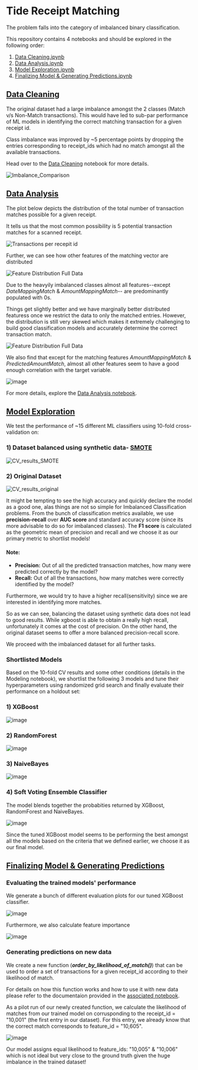 # Tide Receipt Matching

The problem falls into the category of imbalanced binary classification.

This repository contains 4 notebooks and should be explored in the following order:
1) [Data Cleaning.ipynb](https://github.com/Sid-darthvader/Tide_Receipt_Matching/blob/main/Data%20Cleaning.ipynb)
2) [Data Analysis.ipynb](https://github.com/Sid-darthvader/Tide_Receipt_Matching/blob/main/Data%20Analysis.ipynb)
3) [Model Exploration.ipynb](https://github.com/Sid-darthvader/Tide_Receipt_Matching/blob/main/Model%20Exploration.ipynb)
4) [Finalizing Model & Generating Predictions.ipynb](https://github.com/Sid-darthvader/Tide_Receipt_Matching/blob/main/Finalizing%20Model%20%26%20Generating%20Predictions.ipynb)

## [Data Cleaning](https://github.com/Sid-darthvader/Tide_Receipt_Matching/blob/main/Data%20Cleaning.ipynb)
The original dataset had a large imbalance amongst the 2 classes (Match v/s Non-Match transactions). This would have led to sub-par performance of ML models in identifying the correct matching transaction for a given receipt id.

Class imbalance was improved by ~5 percentage points by dropping the entries corresponding to receipt_ids which had no match amongst all the available transactions. 

Head over to the [Data Cleaning](https://github.com/Sid-darthvader/Tide_Receipt_Matching/blob/main/Data%20Cleaning.ipynb) notebook for more details.

![Imbalance_Comparison](./Plots/Imbalance_Comparison.png)

## [Data Analysis](https://github.com/Sid-darthvader/Tide_Receipt_Matching/blob/main/Data%20Analysis.ipynb)
The plot below depicts the distribution of the total number of transaction matches possible for a given receipt.

It tells us that the most common possibility is 5 potential transaction matches for a scanned receipt.

![Transactions per recepit id](./Plots/PossibleTransactionsHist.png)

Further, we can see how other features of the matching vector are distributed

![Feature Distribution Full Data](./Plots/Feature_distribution_full_data.png)

Due to the heavyily imbalanced classes almost all features--except *DateMappingMatch* & *AmountMappingMatch*-- are predominantly populated with 0s.

Things get slightly better and we have marginally better distributed featuress once we restrict the data to only the matched entries. However, the distribution is still very skewed which makes it extremely challenging to build good classification models and accurately determine the correct transaction match.

![Feature Distribution Full Data](./Plots/Feature_distribution_only_matches.png)

We also find that except for the matching features *AmountMappingMatch* & *PredictedAmountMatch*, almost all other features seem to have a good enough correlation with the target variable.

![image](https://user-images.githubusercontent.com/31122624/123549847-5c5c2980-d788-11eb-9265-5c14b035fd6b.png)


For more details, explore the [Data Analysis notebook](https://github.com/Sid-darthvader/Tide_Receipt_Matching/blob/main/Data%20Analysis.ipynb).


## [Model Exploration](https://github.com/Sid-darthvader/Tide_Receipt_Matching/blob/main/Model%20Exploration.ipynb)
We test the performance of ~15 different ML classifiers using 10-fold cross-validation on:

### 1) Dataset balanced using synthetic data- [SMOTE](https://arxiv.org/pdf/1106.1813)
![CV_results_SMOTE](./Plots/CV_results_SMOTE.png)


### 2) Original Dataset
![CV_results_original](./Plots/CV_results_original.png)

It might be tempting to see the high accuracy and quickly declare the model as a good one, alas things are not so simple for Imbalanced Classification problems. From the bunch of classification metrics available, we use **precision-recall** over **AUC score** and standard accuracy score (since its more advisable to do so for imbalanced classes). The **F1 score** is calculated as the geometric mean of precision and recall and we choose it as our primary metric to shortlist models!

#### Note: 
- **Precision:**  Out of all the predicted transaction matches, how many were predicted correctly by the model?
- **Recall:** Out of all the transactions, how many matches were correctly identified by the model?

Furthermore, we would try to have a higher recall(sensitivity) since we are interested in identifying more matches.

So as we can see, balancing the dataset using synthetic data does not lead to good results. While xgboost is able to obtain a really high recall, unfortunately it comes at the cost of precision. 
On the other hand, the original dataset seems to offer a more balanced precision-recall score.

We proceed with the imbalanced dataset for all further tasks.

### Shortlisted Models
Based on the 10-fold CV results and some other conditions (details in the Modeling notebook), we shortlist the following 3 models and tune their hyperparameters using randomized grid search and finally evaluate their performance on a holdout set:

### 1) XGBoost

![image](https://user-images.githubusercontent.com/31122624/123548312-e94fb480-d781-11eb-948e-5c38c16e5241.png)

### 2) RandomForest

![image](https://user-images.githubusercontent.com/31122624/123548336-01273880-d782-11eb-8cc0-8c89298c7945.png)

### 3) NaiveBayes

![image](https://user-images.githubusercontent.com/31122624/123548350-12704500-d782-11eb-93e4-9a4fe86a82e0.png)

### 4) Soft Voting Ensemble Classifier
The model blends together the probabities returned by XGBoost, RandomForest and NaiveBayes.

![image](https://user-images.githubusercontent.com/31122624/123548398-451a3d80-d782-11eb-85e8-4f9fcd4745a0.png)

Since the tuned XGBoost model seems to be performing the best amongst all the models based on the criteria that we defined earlier, we choose it as our final model.


## [Finalizing Model & Generating Predictions](https://github.com/Sid-darthvader/Tide_Receipt_Matching/blob/main/Finalizing%20Model%20%26%20Generating%20Predictions.ipynb)

### Evaluating the trained models' performance

We generate a bunch of different evaluation plots for our tuned XGBoost classifier.

![image](https://user-images.githubusercontent.com/31122624/123548821-fe2d4780-d783-11eb-904d-2c772345df3e.png)

Furthermore, we also calculate feature importance

![image](https://user-images.githubusercontent.com/31122624/123549775-0d15f900-d788-11eb-9b61-f4e4a4e52773.png)

### Generating predictions on new data

We create a new function (***order_by_likelihood_of_match()***) that can be used to order a set of transactions for a given receipt_id according to their likelihood of match.

For details on how this function works and how to use it with new data please refer to the documentaion provided in the [associated notebook](https://github.com/Sid-darthvader/Tide_Receipt_Matching/blob/main/Finalizing%20Model%20%26%20Generating%20Predictions.ipynb).

As a pilot run of our newly created function, we calculate the likelihood of matches from our trained model on corrusponding to the receipt_id = "10,001" (the first entry in our dataset).
For this entry, we already know that the correct match corresponds to feature_id = "10,605".

![image](https://user-images.githubusercontent.com/31122624/123549339-3b92d480-d786-11eb-80fb-6b83e67b5b55.png)

Our model assigns equal likelihood to feature_ids: "10,005" & "10,006" which is not ideal but very close to the ground truth given the huge imbalance in the trained dataset!

